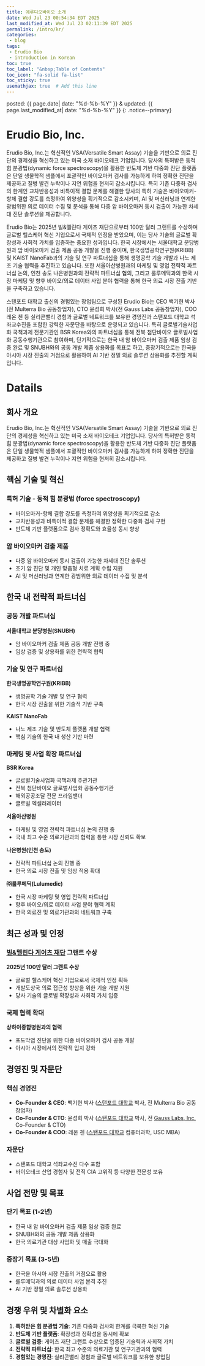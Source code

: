 ```yaml
---
title: 에루디오바이오 소개
date: Wed Jul 23 00:54:34 EDT 2025
last_modified_at: Wed Jul 23 02:11:39 EDT 2025
permalink: /intro/kr/
categories:
 - blog
tags:
 - Erudio Bio
 - introduction in Korean
toc: true
toc_label: "&nbsp;Table of Contents"
toc_icon: "fa-solid fa-list"
toc_sticky: true
usemathjax: true  # Add this line
---
```


<!--tags: {% for tag in page.tags %} <a href="/tags/#{{ tag }}">{{ tag }}</a> {% endfor %}
<br>
cats: {% for category in page.categories %} <a href="/categories/#{{ category }}">{{ category }}</a> {% endfor %}-->

posted: {{ page.date| date: "%d-%b-%Y" }}
&amp;
updated: {{ page.last_modified_at| date: "%d-%b-%Y" }}
{: .notice--primary}

# Erudio Bio, Inc.

<!--
Erudio Bio, Inc.는 혁신적인 VSA(Versatile Smart Assay) 기술을 기반으로 의료 진단의 경제성을 혁신하고 있는 미국 소재 바이오테크 기업입니다. 당사의 특허받은 동적 힘 분광법(dynamic force spectroscopy)을 활용한 반도체 기반 다중화 진단 플랫폼은 단일 생물학적 샘플에서 포괄적인 바이오마커 검사를 가능하게 하여 정확한 진단을 제공하고 질병 발견 누락이나 지연 위험을 현저히 감소시킵니다. 특히 바이오마커-항체 결합 강도를 측정하여 위양성을 획기적으로 감소시키고 교차반응성과 비특이적 결합 문제를 해결한 당사의 기술은 다중 암 바이오마커 동시 검출이 가능한 차세대 진단 솔루션으로서 조기 암 진단 및 개인 맞춤형 치료 계획 수립을 지원하며, AI 및 머신러닝과 연계한 광범위한 의료 데이터 수집 및 분석을 통해 정밀 의료의 새로운 패러다임을 제시하고 있습니다.

현재 Erudio Bio는 한국 시장 진출을 위한 강력한 전략적 파트너십 네트워크를 구축하고 있습니다. 서울대학교 분당병원(SNUBH)과는 암 바이오마커 검출 제품 공동 개발을 진행 중이며 임상 검증 및 상용화를 위한 전략적 협력을 추진하고 있습니다. 또한 한국생명공학연구원(KRIBB)과의 생명공학 기술 개발 및 연구 협력, KAIST NanoFab과의 나노 제조 기술 및 반도체 플랫폼 개발 협력을 통해 핵심 기술의 한국 내 생산 기반을 마련하고 있습니다. 마케팅 및 사업 확장 측면에서는 나은병원(인천 송도)과의 전략적 파트너십 논의를 진행 중이며, ㈜룰루메딕(Lulumedic)과는 한국 시장 마케팅 및 영업 전략적 파트너십뿐만 아니라 향후 바이오/의료 데이터 사업 분야 협력을 계획하여 한국 의료진 및 의료기관과의 네트워크 구축을 추진하고 있습니다.

당사의 기술력과 사업 가능성은 국제적으로도 높은 인정을 받고 있습니다. 2025년 빌&멜린다 게이츠 재단으로부터 100만 달러 그랜트를 수상하여 글로벌 헬스케어 혁신 기업으로서의 지위를 확고히 했으며, 이는 개발도상국 의료 접근성 향상을 위한 당사 기술의 글로벌 확장성과 사회적 가치를 입증하는 성과입니다. 스탠포드 대학교 박사 출신의 백기현 CEO, 전 Gauss Labs 공동창업자인 윤성희 CTO, 그리고 스탠포드 대학교 컴퓨터과학과 USC MBA를 졸업한 레온 첸 COO로 구성된 경험 있는 경영진과 스탠포드 대학교 석좌교수진을 포함한 강력한 자문단을 바탕으로, 단기적으로는 한국 내 암 바이오마커 검출 제품 임상 검증 완료 및 SNUBH와의 공동 개발 제품 상용화를 통한 한국 의료기관 대상 사업화 및 매출 극대화를, 중장기적으로는 한국을 아시아 시장 진출의 거점으로 활용하여 AI 기반 정밀 의료 솔루션 상용화를 목표로 하고 있습니다.
-->

<!--
Erudio Bio, Inc.는 혁신적인 VSA(Versatile Smart Assay) 기술을 기반으로 의료 진단의 경제성을 혁신하고 있는 미국 소재 바이오테크 기업입니다. 당사의 특허받은 동적 힘 분광법(dynamic force spectroscopy)을 활용한 반도체 기반 다중화 진단 플랫폼은 단일 생물학적 샘플에서 포괄적인 바이오마커 검사를 가능하게 하여 정확한 진단을 제공하고 질병 발견 누락이나 지연 위험을 현저히 감소시킵니다. 특히 다중 암 바이오마커 동시 검출이 가능한 차세대 진단 솔루션을 통해 조기 암 진단 및 개인 맞춤형 치료 계획 수립을 지원하며, 바이오마커-항체 결합 강도를 측정하여 위양성을 획기적으로 감소시키고 교차반응성과 비특이적 결합 문제를 해결한 정확한 다중화 검사를 구현했습니다. 이러한 혁신 기술은 AI 및 머신러닝과 연계한 광범위한 의료 데이터 수집 및 분석을 통해 더욱 정밀한 의료 솔루션을 제공합니다.

한국 시장에서 Erudio Bio는 산학연 전반에 걸쳐 강력한 전략적 파트너십 네트워크를 구축하고 있습니다. 서울대학교 분당병원(SNUBH)과는 암 바이오마커 검출 제품 공동 개발을 진행하며 임상 검증 및 상용화를 위한 전략적 협력을 추진하고 있고, 한국생명공학연구원(KRIBB) 및 KAIST NanoFab과는 생명공학 기술 개발과 나노 제조 기술 협력을 통해 한국 시장 진출을 위한 기술적 기반을 마련하고 있습니다. 마케팅 및 사업 확장 측면에서는 서울아산병원과 마케팅 및 영업 전략적 파트너십 논의를 통해 국내 최고 수준 의료기관과의 협력을 통한 시장 신뢰도 확보를 위해 나아가고 있으며, 서울대형병원의 건강검진 센터의 네배 규모를 자랑하는 나은병원(인천 송도)과도 전략적 파트너십 논의를 진행하고 있고, ㈜룰루메딕(Lulumedic)과는 한국 시장 마케팅 및 영업 전략적 파트너십과 함께 향후 바이오/의료 데이터 사업 분야 협력을 계획하고 있습니다.

당사는 2025년 빌&멜린다 게이츠 재단으로부터 100만 달러 그랜트를 수상하여 글로벌 헬스케어 혁신 기업으로서 국제적 인정을 받았으며, 이는 개발도상국 의료 접근성 향상을 위한 기술 개발 지원과 당사 기술의 글로벌 확장성 및 사회적 가치를 입증하는 성과입니다. 또한 상하이종합병원과의 포도막염 진단을 위한 다중 바이오마커 검사 공동 개발을 통해 아시아 시장에서의 전략적 입지를 강화하고 있습니다. 스탠포드 대학교 출신의 창업팀(CEO 백기현 박사, CTO 윤성희 박사, COO 레온 첸)과 스탠포드 대학교 석좌교수진 및 바이오테크 산업 경험자들로 구성된 자문단을 바탕으로, 단기적으로는 한국 내 암 바이오마커 검출 제품 임상 검증 완료와 SNUBH와의 공동 개발 제품 상용화를 목표로 하며, 중장기적으로는 한국을 아시아 시장 진출의 거점으로 활용하여 AI 기반 정밀 의료 솔루션 상용화를 추진할 계획입니다.
-->

Erudio Bio, Inc.는 혁신적인 VSA(Versatile Smart Assay) 기술을 기반으로 의료 진단의 경제성을 혁신하고 있는 미국 소재 바이오테크 기업입니다. 당사의 특허받은 동적 힘 분광법(dynamic force spectroscopy)을 활용한 반도체 기반 다중화 진단 플랫폼은 단일 생물학적 샘플에서 포괄적인 바이오마커 검사를 가능하게 하여 정확한 진단을 제공하고 질병 발견 누락이나 지연 위험을 현저히 감소시킵니다. 특히 기존 다중화 검사의 한계인 교차반응성과 비특이적 결합 문제를 해결한 당사의 특허 기술은 바이오마커-항체 결합 강도를 측정하여 위양성을 획기적으로 감소시키며, AI 및 머신러닝과 연계한 광범위한 의료 데이터 수집 및 분석을 통해 다중 암 바이오마커 동시 검출이 가능한 차세대 진단 솔루션을 제공합니다.

Erudio Bio는 2025년 빌&멜린다 게이츠 재단으로부터 100만 달러 그랜트를 수상하며 글로벌 헬스케어 혁신 기업으로서 국제적 인정을 받았으며, 이는 당사 기술의 글로벌 확장성과 사회적 가치를 입증하는 중요한 성과입니다. 한국 시장에서는 서울대학교 분당병원과 암 바이오마커 검출 제품 공동 개발을 진행 중이며, 한국생명공학연구원(KRIBB) 및 KAIST NanoFab과의 기술 및 연구 파트너십을 통해 생명공학 기술 개발과 나노 제조 기술 협력을 추진하고 있습니다. 또한 서울아산병원과의 마케팅 및 영업 전략적 파트너십 논의, 인천 송도 나은병원과의 전략적 파트너십 협의, 그리고 룰루메딕과의 한국 시장 마케팅 및 향후 바이오/의료 데이터 사업 분야 협력을 통해 한국 의료 시장 진출 기반을 구축하고 있습니다.

스탠포드 대학교 출신의 경험있는 창업팀으로 구성된 Erudio Bio는 CEO 백기현 박사(전 Multerra Bio 공동창업자), CTO 윤성희 박사(전 Gauss Labs 공동창업자), COO 레온 첸 등 실리콘밸리 경험과 글로벌 네트워크를 보유한 경영진과 스탠포드 대학교 석좌교수진을 포함한 강력한 자문단을 바탕으로 운영되고 있습니다. 특히 글로벌기술사업화 국책과제 전문기관인 BSR Korea와의 파트너십을 통해 전북 첨단바이오 글로벌사업화 공동수행기관으로 참여하며, 단기적으로는 한국 내 암 바이오마커 검출 제품 임상 검증 완료 및 SNUBH와의 공동 개발 제품 상용화를 목표로 하고, 중장기적으로는 한국을 아시아 시장 진출의 거점으로 활용하여 AI 기반 정밀 의료 솔루션 상용화를 추진할 계획입니다.


# Datails

## 회사 개요

Erudio Bio, Inc.는 혁신적인 VSA(Versatile Smart Assay) 기술을 기반으로 의료 진단의 경제성을 혁신하고 있는 미국 소재 바이오테크 기업입니다. 당사의 특허받은 동적 힘 분광법(dynamic force spectroscopy)을 활용한 반도체 기반 다중화 진단 플랫폼은 단일 생물학적 샘플에서 포괄적인 바이오마커 검사를 가능하게 하여 정확한 진단을 제공하고 질병 발견 누락이나 지연 위험을 현저히 감소시킵니다.

## 핵심 기술 및 혁신

### 특허 기술 - 동적 힘 분광법 (force spectroscopy)
- 바이오마커-항체 결합 강도를 측정하여 위양성을 획기적으로 감소
- 교차반응성과 비특이적 결합 문제를 해결한 정확한 다중화 검사 구현
- 반도체 기반 플랫폼으로 검사 정확도와 효율성 동시 향상

### 암 바이오마커 검출 제품
- 다중 암 바이오마커 동시 검출이 가능한 차세대 진단 솔루션
- 조기 암 진단 및 개인 맞춤형 치료 계획 수립 지원
- AI 및 머신러닝과 연계한 광범위한 의료 데이터 수집 및 분석

## 한국 내 전략적 파트너십

### 공동 개발 파트너십

**서울대학교 분당병원(SNUBH)**
- 암 바이오마커 검출 제품 공동 개발 진행 중
- 임상 검증 및 상용화를 위한 전략적 협력

### 기술 및 연구 파트너십

**한국생명공학연구원(KRIBB)**
- 생명공학 기술 개발 및 연구 협력
- 한국 시장 진출을 위한 기술적 기반 구축

**KAIST NanoFab**
- 나노 제조 기술 및 반도체 플랫폼 개발 협력
- 핵심 기술의 한국 내 생산 기반 마련

### 마케팅 및 사업 확장 파트너십

**BSR Korea**
- 글로벌기술사업화 국책과제 주관기관
- 전북 첨단바이오 글로벌사업화 공동수행기관
- 해외공공조달 전문 프라임밴더
- 글로벌 엑셀러레이터

**서울아산병원**
- 마케팅 및 영업 전략적 파트너십 논의 진행 중
- 국내 최고 수준 의료기관과의 협력을 통한 시장 신뢰도 확보

**나은병원(인천 송도)**
- 전략적 파트너십 논의 진행 중
- 한국 의료 시장 진출 및 임상 적용 확대

**㈜룰루메딕(Lulumedic)**
- 한국 시장 마케팅 및 영업 전략적 파트너십
- 향후 바이오/의료 데이터 사업 분야 협력 계획
- 한국 의료진 및 의료기관과의 네트워크 구축

## 최근 성과 및 인정

### [빌&멜린다 게이츠 재단](https://www.gatesfoundation.org/) 그랜트 수상
**2025년 100만 달러 그랜트 수상**
- 글로벌 헬스케어 혁신 기업으로서 국제적 인정 획득
- 개발도상국 의료 접근성 향상을 위한 기술 개발 지원
- 당사 기술의 글로벌 확장성과 사회적 가치 입증

### 국제 협력 확대
**상하이종합병원과의 협력**
- 포도막염 진단을 위한 다중 바이오마커 검사 공동 개발
- 아시아 시장에서의 전략적 입지 강화

## 경영진 및 자문단

### 핵심 경영진
- **Co-Founder &amp; CEO**: 백기현 박사 ([스탠포드 대학교](https://www.stanford.edu/) 박사, 전 Multerra Bio 공동창업자)
- **Co-Founder &amp; CTO**: 윤성희 박사 ([스탠포드 대학교](https://www.stanford.edu/) 박사, 전 [Gauss Labs, Inc.](https://www.gausslabs.ai/) Co-Founder &amp; CTO)
- **Co-Founder &amp; COO**: 레온 첸 ([스탠포드 대학교](https://www.stanford.edu/) 컴퓨터과학, USC MBA)

### 자문단
- 스탠포드 대학교 석좌교수진 다수 포함
- 바이오테크 산업 경험자 및 전직 CIA 고위직 등 다양한 전문성 보유

## 사업 전망 및 목표

### 단기 목표 (1-2년)
- 한국 내 암 바이오마커 검출 제품 임상 검증 완료
- SNUBH와의 공동 개발 제품 상용화
- 한국 의료기관 대상 사업화 및 매출 극대화

### 중장기 목표 (3-5년)
- 한국을 아시아 시장 진출의 거점으로 활용
- 룰루메딕과의 의료 데이터 사업 본격 추진
- AI 기반 정밀 의료 솔루션 상용화

## 경쟁 우위 및 차별화 요소

1. **특허받은 힘 분광법 기술**: 기존 다중화 검사의 한계를 극복한 혁신 기술
2. **반도체 기반 플랫폼**: 확장성과 정확성을 동시에 확보
3. **글로벌 검증**: 게이츠 재단 그랜트 수상으로 입증된 기술력과 사회적 가치
4. **전략적 파트너십**: 한국 최고 수준의 의료기관 및 연구기관과의 협력
5. **경험있는 경영진**: 실리콘밸리 경험과 글로벌 네트워크를 보유한 창업팀

<!--
## 결론

Erudio Bio는 혁신적인 기술력, 검증된 글로벌 성과, 그리고 한국 내 강력한 파트너십을 바탕으로 암 조기 진단 분야에서 새로운 패러다임을 제시하고 있습니다. 전북도와의 협력을 통해 한국 바이오헬스케어 산업 발전에 기여하고, 나아가 아시아 시장 진출의 교두보를 마련하고자 합니다.
-->
